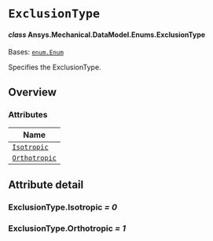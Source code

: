 # `ExclusionType`

<a id="ansys.mechanical.stubs.v242.Ansys.Mechanical.DataModel.Enums.ExclusionType"></a>

#### *class* Ansys.Mechanical.DataModel.Enums.ExclusionType

Bases: [`enum.Enum`](https://docs.python.org/3/library/enum.html#enum.Enum)

Specifies the ExclusionType.

<!-- !! processed by numpydoc !! -->

<a id="overview"></a>

## Overview

### Attributes

| Name |
| ------------------------------------------------------------------------------------------------------------------ |
| [`Isotropic`](#ExclusionType.Isotropic) |
| [`Orthotropic`](#ExclusionType.Orthotropic) |

<a id="attribute-detail"></a>

## Attribute detail

<a id="ExclusionType.Isotropic"></a>

### ExclusionType.Isotropic *= 0*

<a id="ExclusionType.Orthotropic"></a>

### ExclusionType.Orthotropic *= 1*


